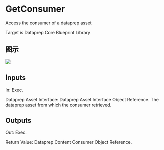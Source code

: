 # GetConsumer

Access the consumer of a dataprep asset

Target is Dataprep Core Blueprint Library

## 图示

![]($-20221218-18490794.png)

## Inputs

In: Exec.

Dataprep Asset Interface: Dataprep Asset Interface Object Reference. The dataprep asset from which the consumer retrieved.  

## Outputs

Out: Exec.

Return Value: Dataprep Content Consumer Object Reference.

